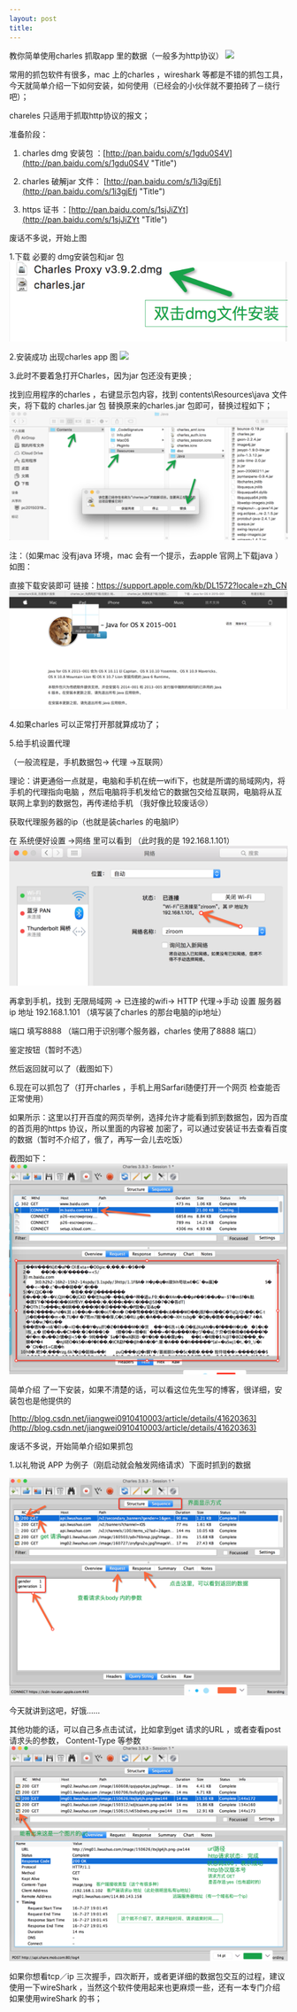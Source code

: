 ```yaml
---
layout: post
title: 
---
```


教你简单使用charles 抓取app 里的数据（一般多为http协议）
![](/public/images/charles/1716313-f5075bb62f5576a6.png)

常用的抓包软件有很多，mac 上的charles ，wireshark 等都是不错的抓包工具，今天就简单介绍一下如何安装，如何使用（已经会的小伙伴就不要拍砖了－绕行吧）；

chareles 只适用于抓取http协议的报文；

准备阶段：

1. charles dmg 安装包 ：[http://pan.baidu.com/s/1gdu0S4V](http://pan.baidu.com/s/1gdu0S4V "Title")

2. charles 破解jar 文件： [http://pan.baidu.com/s/1i3gjEfj](http://pan.baidu.com/s/1i3gjEfj "Title")

3. https 证书 ：[http://pan.baidu.com/s/1sjJiZYt](http://pan.baidu.com/s/1sjJiZYt "Title")




废话不多说，开始上图

1.下载 必要的 dmg安装包和jar 包
![](/public/images/charles/1716313-8715b01927af27eb.png)

2.安装成功 出现charles app 图
![](/public/images/charles/1716313-f5075bb62f5576a6.png)


3.此时不要着急打开Charles，因为jar 包还没有更换 ;

找到应用程序的charles ，右键显示包内容，找到 contents\Resources\java 文件夹，将下载的 charles.jar 包 替换原来的charles.jar 包即可，替换过程如下；
![](/public/images/charles/1716313-58292f7e285af34e.png)

注：（如果mac 没有java 环境，mac 会有一个提示，去apple 官网上下载java ）如图：

直接下载安装即可 链接：https://support.apple.com/kb/DL1572?locale=zh_CN
![](/public/images/charles/1716313-6fb1e3d8538fb924.png)

4.如果charles 可以正常打开那就算成功了；

5.给手机设置代理

（一般流程是，手机数据包-> 代理 ->互联网）

理论：讲更通俗一点就是，电脑和手机在统一wifi下，也就是所谓的局域网内，将手机的代理指向电脑 ，然后电脑将手机发给它的数据包交给互联网，电脑将从互联网上拿到的数据包，再传递给手机 （我好像比较废话😢）

获取代理服务器的ip（也就是装charles 的电脑IP） 

在 系统便好设置 ->网络 里可以看到  （此时我的是 192.168.1.101）
![](/public/images/charles/1716313-3853401c334a952f.png)



再拿到手机，找到 无限局域网 -> 已连接的wifi->  HTTP 代理->手动  设置 服务器ip 地址 192.168.1.101 （填写装了charles 的那台电脑的ip地址）

端口  填写8888 （端口用于识别哪个服务器，charles 使用了8888 端口）

鉴定按钮（暂时不选）

然后返回就可以了（截图如下）



  6.现在可以抓包了（打开charles ，手机上用Sarfari随便打开一个网页 检查能否正常使用）

如果所示：这里以打开百度的网页举例，选择允许才能看到抓到数据包，因为百度的首页用的https 协议，所以里面的内容被 加密了，可以通过安装证书去查看百度的数据（暂时不介绍了，俄了，再写一会儿去吃饭）

截图如下：
![](/public/images/charles/1716313-d2297dc51159b5cf.png)

简单介绍 了一下安装，如果不清楚的话，可以看这位先生写的博客，很详细，安装包也是他提供的

[http://blog.csdn.net/jiangwei0910410003/article/details/41620363](http://blog.csdn.net/jiangwei0910410003/article/details/41620363)



废话不多说，开始简单介绍如果抓包

1.以礼物说 APP 为例子（刚启动就会触发网络请求）下面时抓到的数据

![](/public/images/charles/1716313-16519fdc5f7eceae.png)





今天就讲到这吧，好饿……

其他功能的话，可以自己多点击试试，比如拿到get 请求的URL ，或者查看post 请求头的参数， Content-Type 等参数
![](/public/images/charles/1716313-3c4466ab10bd6a31.png)



如果你想看tcp／ip 三次握手，四次断开，或者更详细的数据包交互的过程，建议使用一下wireShark ，当然这个软件使用起来也更麻烦一些，还有一本专门介绍如果使用wireShark 的书；